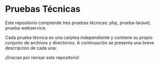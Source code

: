 # Pruebas Técnicas

Este repositorio comprende tres pruebas técnicas: php, prueba-laravel, prueba-webservice.

Cada prueba técnica es una carptea independiente y contiene su propio conjunto de archivos y directorios. A continuación se presenta una breve descripción de cada una:

¡Gracias por revisar este repositorio!
